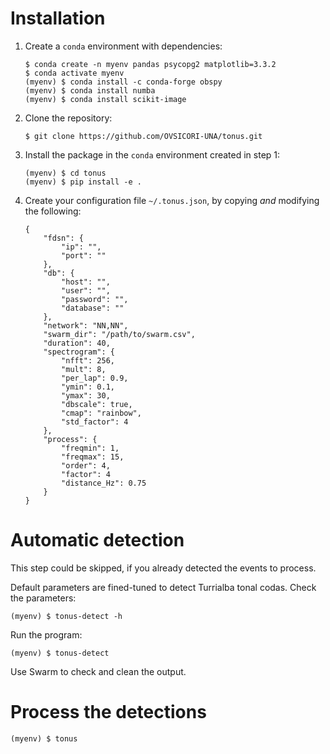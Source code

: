 # Installation

1. Create a `conda` environment with dependencies:

    ```
    $ conda create -n myenv pandas psycopg2 matplotlib=3.3.2
    $ conda activate myenv
    (myenv) $ conda install -c conda-forge obspy
    (myenv) $ conda install numba
    (myenv) $ conda install scikit-image
    ```

2. Clone the repository:

    ```
    $ git clone https://github.com/OVSICORI-UNA/tonus.git
    ```

3. Install the package in the `conda` environment created in step 1:

    ```
    (myenv) $ cd tonus
    (myenv) $ pip install -e .
    ```

4. Create your configuration file `~/.tonus.json`, by copying *and* modifying the following:
    ```
    {
        "fdsn": {
            "ip": "",
            "port": ""
        },
        "db": {
            "host": "",
            "user": "",
            "password": "",
            "database": ""
        },
        "network": "NN,NN",
        "swarm_dir": "/path/to/swarm.csv",
        "duration": 40,
        "spectrogram": {
            "nfft": 256,
            "mult": 8,
            "per_lap": 0.9,
            "ymin": 0.1,
            "ymax": 30,
            "dbscale": true,
            "cmap": "rainbow",
            "std_factor": 4
        },
        "process": {
            "freqmin": 1,
            "freqmax": 15,
            "order": 4,
            "factor": 4
            "distance_Hz": 0.75
        }
    }
    ```

# Automatic detection

This step could be skipped, if you already detected the events to process.

Default parameters are fined-tuned to detect Turrialba tonal codas. Check the parameters:

    (myenv) $ tonus-detect -h

Run the program:

    (myenv) $ tonus-detect

Use Swarm to check and clean the output.

# Process the detections

    (myenv) $ tonus
